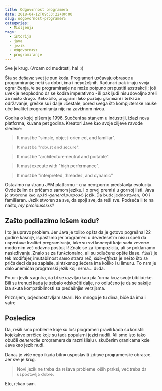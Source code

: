 ```yaml
---
title: Odgovornost programera
date: 2018-04-12T09:53:22+00:00
slug: odgovornost-programera
categories:
  - Mišljenja
tags:
  - istorija
  - java
  - jezik
  - odgovornost
  - programiranje
---
```


Sve je krug. (Vrcam od mudrosti, ha! :))

<!--more-->

Šta se dešava: svet je pun koda. Programeri uočavaju obrasce u programiranju; neki su dobri, ima i nepoželjnih. Računari pak imaju svoja ograničenja, te se programiranje ne može potpuno prepustiti abstrakciji; još uvek je neophodno da se kodira imperativno - ili pak ljudi nisu dovoljno zreli za nešto drugo. Kako bilo, programi lako postaju glomazni i teški za održavanje, greške su i dalje učestale; pored svega što kompjuterske nauke uče kvalitet programiranja nije na zavidnom nivou.

Godina o kojoj pišem je 1996. Suočeni sa stanjem u industriji, izlazi nova platforma, kuvana pet godina. Kreatori Jave kao svoje ciljeve navode sledeće:

> It must be "simple, object-oriented, and familiar".

> It must be "robust and secure".

> It must be "architecture-neutral and portable".

> It must execute with "high performance".

> It must be "interpreted, threaded, and dynamic".

Ostavimo na stranu JVM platformu - ona neosporno predstavlja evoluciju. Ovde želim da pričam o samom jeziku. I o prvoj premisi u gornjoj listi. Java je stvorena kao _opšti_ (_general purpose_) jezik. Da bude jednostavan, OO i familijaran. Jezik stvoren za sve, da spoji sve, da reši sve. Podseća li to na našto, _my preciousssss_?

## Zašto podilazimo lošem kodu?

I to je upravo problem. Jer Java je toliko opšta da je gotovo pogrešna! 22 godine kasnije, ispaštamo jer programeri u devedesetim nisu uspeli da uspostave kvalitet programiranja, iako su svi koncepti koje sada zovemo modernim već odavno postojali! Znalo se za kompoziciju, ali se poklanjamo nasleđivanju. Znalo se za funkcionalno, ali su odlučene opšte klase. `final` je tek modifajer, imutabilnost samo strana reč, _side-effects_ je nešto što se priča deci da se zaplaše, sintaksnog šećera ima koliko i u limunu. To nam je dalo anemičan programski jezik koji nema... duda.

Potom jezik stagnira, da bi se razvijao kao platforma kroz svoje biblioteke. Bili su trenuci kada je trebalo odskočiti dalje, no odlučeno je da se sakrije iza skuta kompatibilnosti sa pređašnjim verzijama.

Priznajem, pojednostavljam stvari. No, mnogo je tu dima, biće da ima i vatre.

## Posledice

Da, rešili smo probleme koje su loši programeri pravili kada su koristili kojekakve prečice koje su tada popularni jezici nudili. Ali smo isto tako obučili _generacije_ programera da razmišljaju u skučenim granicama koje Java kao jezik nudi.

Danas je više nego ikada bitno uspostaviti zdrave programerske obrasce. Jer sve je krug.

> Novi jezik ne treba da rešava probleme loših praksi, već treba da uspostavlja dobre.

Eto, rekao sam.